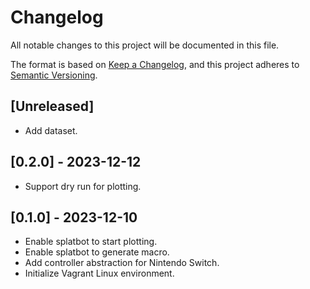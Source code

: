 # Changelog

All notable changes to this project will be documented in this file.

The format is based on [Keep a Changelog](https://keepachangelog.com/en/1.0.0/),
and this project adheres to [Semantic Versioning](https://semver.org/spec/v2.0.0.html).

## [Unreleased]
- Add dataset.

## [0.2.0] - 2023-12-12
- Support dry run for plotting.

## [0.1.0] - 2023-12-10

- Enable splatbot to start plotting.
- Enable splatbot to generate macro.
- Add controller abstraction for Nintendo Switch.
- Initialize Vagrant Linux environment.
